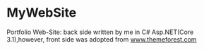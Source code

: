 # MyWebSite
Portfolio Web-Site: back side written by me in C# Asp.NET(Core 3.1),however, front side was adopted from www.themeforest.com
